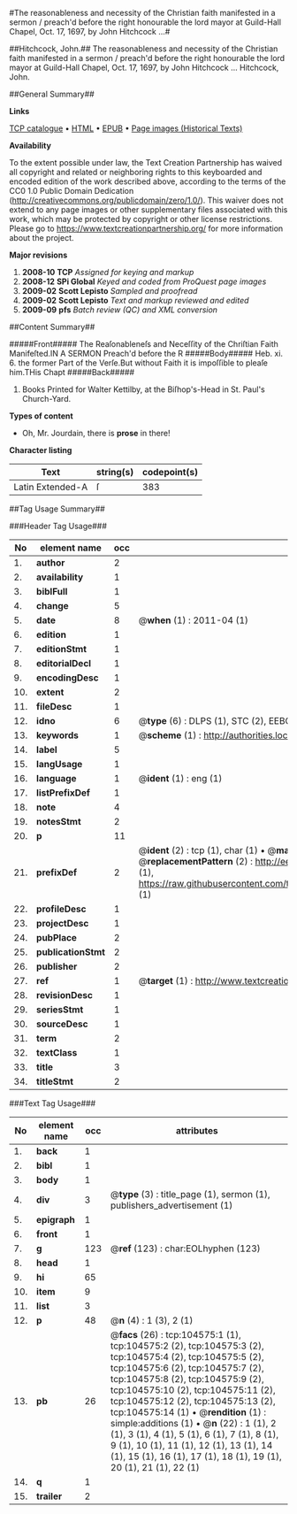 #The reasonableness and necessity of the Christian faith manifested in a sermon / preach'd before the right honourable the lord mayor at Guild-Hall Chapel, Oct. 17, 1697, by John Hitchcock ...#

##Hitchcock, John.##
The reasonableness and necessity of the Christian faith manifested in a sermon / preach'd before the right honourable the lord mayor at Guild-Hall Chapel, Oct. 17, 1697, by John Hitchcock ...
Hitchcock, John.

##General Summary##

**Links**

[TCP catalogue](http://www.ota.ox.ac.uk/tcp/)  • 
[HTML](http://tei.it.ox.ac.uk/tcp/Texts-HTML/free/A43/A43959.html)  • 
[EPUB](http://tei.it.ox.ac.uk/tcp/Texts-EPUB/free/A43/A43959.epub) • 
[Page images (Historical Texts)](https://historicaltexts.jisc.ac.uk/eebo-15741955e)

**Availability**

To the extent possible under law, the Text Creation Partnership has waived all copyright and related or neighboring rights to this keyboarded and encoded edition of the work described above, according to the terms of the CC0 1.0 Public Domain Dedication (http://creativecommons.org/publicdomain/zero/1.0/). This waiver does not extend to any page images or other supplementary files associated with this work, which may be protected by copyright or other license restrictions. Please go to https://www.textcreationpartnership.org/ for more information about the project.

**Major revisions**

1. __2008-10__ __TCP__ *Assigned for keying and markup*
1. __2008-12__ __SPi Global__ *Keyed and coded from ProQuest page images*
1. __2009-02__ __Scott Lepisto__ *Sampled and proofread*
1. __2009-02__ __Scott Lepisto__ *Text and markup reviewed and edited*
1. __2009-09__ __pfs__ *Batch review (QC) and XML conversion*

##Content Summary##

#####Front#####
The Reaſonableneſs and Neceſſity of the Chriſtian Faith Manifeſted.IN A SERMON Preach'd before the R
#####Body#####
Heb. xi. 6. the former Part of the Verſe.But without Faith it is impoſſible to pleaſe him.THis Chapt
#####Back#####

1. Books Printed for Walter Kettilby, at the Biſhop's-Head in St. Paul's Church-Yard.

**Types of content**

  * Oh, Mr. Jourdain, there is **prose** in there!

**Character listing**


|Text|string(s)|codepoint(s)|
|---|---|---|
|Latin Extended-A|ſ|383|

##Tag Usage Summary##

###Header Tag Usage###

|No|element name|occ|attributes|
|---|---|---|---|
|1.|__author__|2||
|2.|__availability__|1||
|3.|__biblFull__|1||
|4.|__change__|5||
|5.|__date__|8| @__when__ (1) : 2011-04 (1)|
|6.|__edition__|1||
|7.|__editionStmt__|1||
|8.|__editorialDecl__|1||
|9.|__encodingDesc__|1||
|10.|__extent__|2||
|11.|__fileDesc__|1||
|12.|__idno__|6| @__type__ (6) : DLPS (1), STC (2), EEBO-CITATION (1), OCLC (1), VID (1)|
|13.|__keywords__|1| @__scheme__ (1) : http://authorities.loc.gov/ (1)|
|14.|__label__|5||
|15.|__langUsage__|1||
|16.|__language__|1| @__ident__ (1) : eng (1)|
|17.|__listPrefixDef__|1||
|18.|__note__|4||
|19.|__notesStmt__|2||
|20.|__p__|11||
|21.|__prefixDef__|2| @__ident__ (2) : tcp (1), char (1)  •  @__matchPattern__ (2) : ([0-9\-]+):([0-9IVX]+) (1), (.+) (1)  •  @__replacementPattern__ (2) : http://eebo.chadwyck.com/downloadtiff?vid=$1&page=$2 (1), https://raw.githubusercontent.com/textcreationpartnership/Texts/master/tcpchars.xml#$1 (1)|
|22.|__profileDesc__|1||
|23.|__projectDesc__|1||
|24.|__pubPlace__|2||
|25.|__publicationStmt__|2||
|26.|__publisher__|2||
|27.|__ref__|1| @__target__ (1) : http://www.textcreationpartnership.org/docs/. (1)|
|28.|__revisionDesc__|1||
|29.|__seriesStmt__|1||
|30.|__sourceDesc__|1||
|31.|__term__|2||
|32.|__textClass__|1||
|33.|__title__|3||
|34.|__titleStmt__|2||


###Text Tag Usage###

|No|element name|occ|attributes|
|---|---|---|---|
|1.|__back__|1||
|2.|__bibl__|1||
|3.|__body__|1||
|4.|__div__|3| @__type__ (3) : title_page (1), sermon (1), publishers_advertisement (1)|
|5.|__epigraph__|1||
|6.|__front__|1||
|7.|__g__|123| @__ref__ (123) : char:EOLhyphen (123)|
|8.|__head__|1||
|9.|__hi__|65||
|10.|__item__|9||
|11.|__list__|3||
|12.|__p__|48| @__n__ (4) : 1 (3), 2 (1)|
|13.|__pb__|26| @__facs__ (26) : tcp:104575:1 (1), tcp:104575:2 (2), tcp:104575:3 (2), tcp:104575:4 (2), tcp:104575:5 (2), tcp:104575:6 (2), tcp:104575:7 (2), tcp:104575:8 (2), tcp:104575:9 (2), tcp:104575:10 (2), tcp:104575:11 (2), tcp:104575:12 (2), tcp:104575:13 (2), tcp:104575:14 (1)  •  @__rendition__ (1) : simple:additions (1)  •  @__n__ (22) : 1 (1), 2 (1), 3 (1), 4 (1), 5 (1), 6 (1), 7 (1), 8 (1), 9 (1), 10 (1), 11 (1), 12 (1), 13 (1), 14 (1), 15 (1), 16 (1), 17 (1), 18 (1), 19 (1), 20 (1), 21 (1), 22 (1)|
|14.|__q__|1||
|15.|__trailer__|2||
